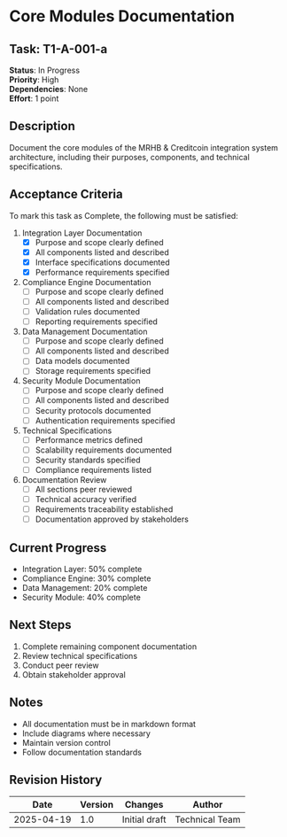 # Core Modules Documentation

## Task: T1-A-001-a
**Status**: In Progress  
**Priority**: High  
**Dependencies**: None  
**Effort**: 1 point

## Description
Document the core modules of the MRHB & Creditcoin integration system architecture, including their purposes, components, and technical specifications.

## Acceptance Criteria
To mark this task as Complete, the following must be satisfied:

1. Integration Layer Documentation
   - [x] Purpose and scope clearly defined
   - [x] All components listed and described
   - [x] Interface specifications documented
   - [x] Performance requirements specified

2. Compliance Engine Documentation
   - [ ] Purpose and scope clearly defined
   - [ ] All components listed and described
   - [ ] Validation rules documented
   - [ ] Reporting requirements specified

3. Data Management Documentation
   - [ ] Purpose and scope clearly defined
   - [ ] All components listed and described
   - [ ] Data models documented
   - [ ] Storage requirements specified

4. Security Module Documentation
   - [ ] Purpose and scope clearly defined
   - [ ] All components listed and described
   - [ ] Security protocols documented
   - [ ] Authentication requirements specified

5. Technical Specifications
   - [ ] Performance metrics defined
   - [ ] Scalability requirements documented
   - [ ] Security standards specified
   - [ ] Compliance requirements listed

6. Documentation Review
   - [ ] All sections peer reviewed
   - [ ] Technical accuracy verified
   - [ ] Requirements traceability established
   - [ ] Documentation approved by stakeholders

## Current Progress
- Integration Layer: 50% complete
- Compliance Engine: 30% complete
- Data Management: 20% complete
- Security Module: 40% complete

## Next Steps
1. Complete remaining component documentation
2. Review technical specifications
3. Conduct peer review
4. Obtain stakeholder approval

## Notes
- All documentation must be in markdown format
- Include diagrams where necessary
- Maintain version control
- Follow documentation standards

## Revision History

| Date | Version | Changes | Author |
|------|---------|---------|--------|
| 2025-04-19 | 1.0 | Initial draft | Technical Team | 